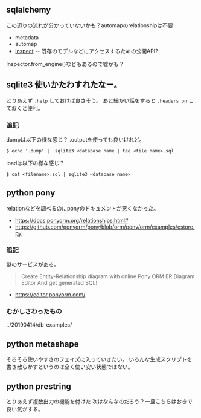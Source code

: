 ## sqlalchemy

この辺りの流れが分かっていないかも？automapのrelationshipは不要

- metadata
- automap
- [inspect](https://docs.sqlalchemy.org/en/13/core/inspection.html) -- 既存のモデルなどにアクセスするための公開API?

Inspector.from_engine()などもあるので嘘かも？

## sqlite3 使いかたわすれたなー。

とりあえず `.help` しておけば良さそう。
あと細かい話をすると `.headers on` しておくと便利。

### 追記

dumpは以下の様な感じ？ .outputを使っても良いけれど。

```console
$ echo '.dump' |  sqlite3 <database name | tee <file name>.sql
```

loadは以下の様な感じ？

```
$ cat <filename>.sql | sqlite3 <database name>
```

## python pony

relationなどを調べるのにponyのドキュメントが悪くなかった。

- https://docs.ponyorm.org/relationships.html#
- https://github.com/ponyorm/pony/blob/orm/pony/orm/examples/estore.py

### 追記

謎のサービスがある。

> Create Entity-Relationship diagram with online Pony ORM ER Diagram Editor And get generated SQL!

- https://editor.ponyorm.com/

### むかしさわったもの

../20190414/db-examples/

## python metashape

そろそろ使いやすさのフェイズに入っていきたい。
いろんな生成スクリプトを書き散らかすというのは全く使い安い状態ではない。

## python prestring

とりあえず複数出力の機能を付けた
次はなんなのだろう？一旦こちらはおきで良い気がする。
